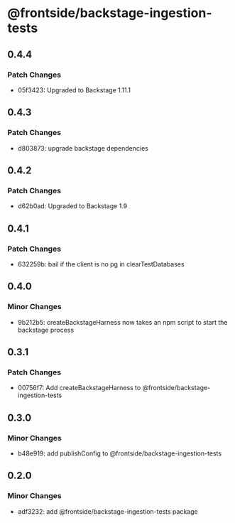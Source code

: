 # @frontside/backstage-ingestion-tests

## 0.4.4

### Patch Changes

- 05f3423: Upgraded to Backstage 1.11.1

## 0.4.3

### Patch Changes

- d803873: upgrade backstage dependencies

## 0.4.2

### Patch Changes

- d62b0ad: Upgraded to Backstage 1.9

## 0.4.1

### Patch Changes

- 632259b: bail if the client is no pg in clearTestDatabases

## 0.4.0

### Minor Changes

- 9b212b5: createBackstageHarness now takes an npm script to start the backstage process

## 0.3.1

### Patch Changes

- 00756f7: Add createBackstageHarness to @frontside/backstage-ingestion-tests

## 0.3.0

### Minor Changes

- b48e919: add publishConfig to @frontside/backstage-ingestion-tests

## 0.2.0

### Minor Changes

- adf3232: add @frontside/backstage-ingestion-tests package
